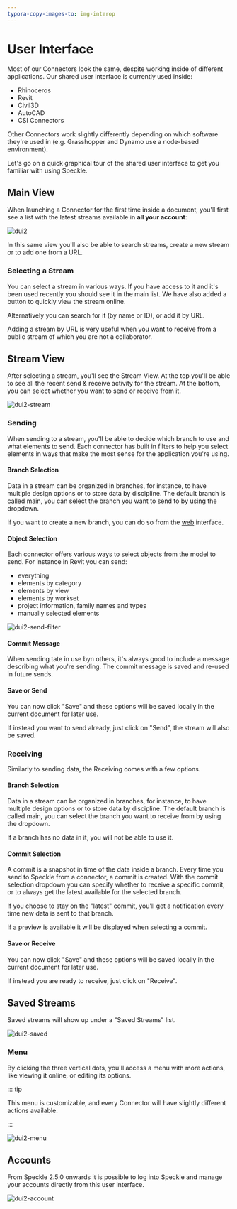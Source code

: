 ```yaml
---
typora-copy-images-to: img-interop
---
```


# User Interface

Most of our Connectors look the same, despite working inside of different applications. Our shared user interface is currently used inside:

- Rhinoceros
- Revit
- Civil3D
- AutoCAD
- CSI Connectors

Other Connectors work slightly differently depending on which software they're used in (e.g. Grasshopper and Dynamo use a node-based environment).

Let's go on a quick graphical tour of the shared user interface to get you familiar with using Speckle.

## Main View

When launching a Connector for the first time inside a document, you'll first see a list with the latest streams available in **all your account**:

![dui2](https://user-images.githubusercontent.com/2679513/159477337-7df363f5-4d72-419f-9a67-c880b84242e6.gif)

In this same view you'll also be able to search streams, create a new stream or to add one from a URL.

### Selecting a Stream

You can select a stream in various ways. If you have access to it and it's been used recently you should see it in the main list.
We have also added a button to quickly view the stream online.

Alternatively you can search for it (by name or ID), or add it by URL.

Adding a stream by URL is very useful when you want to receive from a public stream of which you are not a collaborator.

## Stream View

After selecting a stream, you'll see the Stream View.
At the top you'll be able to see all the recent send & receive activity for the stream.
At the bottom, you can select whether you want to send or receive from it.

![dui2-stream](https://user-images.githubusercontent.com/2679513/159477977-6468748a-e73b-4be6-924b-00cb08121efb.gif)

### Sending

When sending to a stream, you'll be able to decide which branch to use and what elements to send.
Each connector has built in filters to help you select elements in ways that make the most sense for the application you're using.

#### Branch Selection

Data in a stream can be organized in branches, for instance, to have multiple design options or to store data by discipline.
The default branch is called main, you can select the branch you want to send to by using the dropdown.

If you want to create a new branch, you can do so from the [web](./web) interface.

#### Object Selection

Each connector offers various ways to select objects from the model to send.
For instance in Revit you can send:

- everything
- elements by category
- elements by view
- elements by workset
- project information, family names and types
- manually selected elements

![dui2-send-filter](https://user-images.githubusercontent.com/2679513/139485797-bd26ef1c-9366-43a2-b14b-9c6f14dbb9bd.gif)

#### Commit Message

When sending tate in use byn others, it's always good to include a message describing what you're sending.
The commit message is saved and re-used in future sends.

#### Save or Send

You can now click "Save" and these options will be saved locally in the current document for later use.

If instead you want to send already, just click on "Send", the stream will also be saved.

### Receiving

Similarly to sending data, the Receiving comes with a few options.

#### Branch Selection

Data in a stream can be organized in branches, for instance, to have multiple design options or to store data by discipline.
The default branch is called main, you can select the branch you want to receive from by using the dropdown.

If a branch has no data in it, you will not be able to use it.

#### Commit Selection

A commit is a snapshot in time of the data inside a branch. Every time you send to Speckle from a connector, a commit is created.
With the commit selection dropdown you can specify whether to receive a specific commit, or to always get the latest available for the selected branch.

If you choose to stay on the "latest" commit, you'll get a notification every time new data is sent to that branch.

If a preview is available it will be displayed when selecting a commit.

#### Save or Receive

You can now click "Save" and these options will be saved locally in the current document for later use.

If instead you are ready to receive, just click on "Receive".

## Saved Streams

Saved streams will show up under a "Saved Streams" list.

![dui2-saved](https://user-images.githubusercontent.com/2679513/159479002-ea661bad-4f43-46f9-a810-8a4780c8a056.gif)

### Menu

By clicking the three vertical dots, you'll access a menu with more actions, like viewing it online, or editing its options.

::: tip

This menu is customizable, and every Connector will have slightly different actions available.

:::

![dui2-menu](https://user-images.githubusercontent.com/2679513/159479330-0134c4ea-78fb-4d05-bb6e-e76a46bc07af.gif)

## Accounts

From Speckle 2.5.0 onwards it is possible to log into Speckle and manage your accounts directly from this user interface.

![dui2-account](https://user-images.githubusercontent.com/2679513/159479841-3cb0f858-4107-4550-bde8-abbeb1415924.gif)
